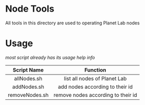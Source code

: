 Node Tools
==

All tools in this directory are used to operating Planet Lab nodes


Usage
==
*most script already has its usage help info*

| Script Name | Function |
|:-------------:|:-------------:|
| allNodes.sh | list all nodes of Planet Lab |
| addNodes.sh | add nodes according to their id|
| removeNodes.sh | remove nodes according to their id|

